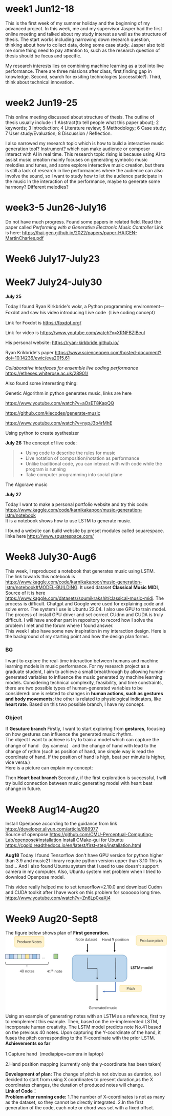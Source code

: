 
# week1 Jun12-18

This is the first week of my summer holiday and the beginning of my advanced project. In this week, me and my supervisor Jasper had the first online meeting and talked about my study interest as well as the structure of thesis. The start works including narrowing down research question, thinking about how to collect data, doing some case study.
Jasper also told me some thing need to pay attention to, such as the research question of thesis should be focus and specific.

My research interests lies on combining machine learning as a tool into live performance. There are three missions after class, first,finding gap in knowledge. Second, search for
exsiting technologies (accessible?). Third, think about technical innovation.


# week2 Jun19-25
This online meeting discussed about structure of thesis.
The outline of thesis usually include : 
1 Abstract(to tell people what this paper about); 
2 keywords;
3 Introduction;
4 Literature review;
5 Methodology;
6 Case study;
7 User study/Evaluation;
8 Discussion / Reflection.

I also narrowed my research topic which is how to build a interactive music generation tool? Instrument? which can make audience or composer interact with AI in real time.
This research topic rising is because using AI to assist music creation mainly focuses on generating symbolic music melodies and tunes, and some explore interactive music creation, but there is still a lack of research in live performances where the audience can also involve the sound, so I want to study how to let the audience participate in the music In the interaction of the performance, maybe to generate some harmony? Different melodies?

# week3-5 Jun26-July16
Do not have much progress. Found some papers in related field.
Read the paper called _Performing with a Generative Electronic Music Controller_
Link is here: https://hai-gen.github.io/2022/papers/paper-HAIGEN-MartinCharles.pdf

# Week6 July17-July23

# Week7 July24-July30

**July 25**

Today I found Ryan Kirkbride's wokr, a Python programming environment-- Foxdot and saw his video introducing Live code（Live coding concept）

Link for Foxdot is https://foxdot.org/ 

Link for video is https://www.youtube.com/watch?v=XRNFBZlBeuI

His personal website: https://ryan-kirkbride.github.io/

Ryan Krikbride's paper
https://www.scienceopen.com/hosted-document?doi=10.14236/ewic/eva2015.61

*Collaborative interfaces for ensemble live coding performance* https://etheses.whiterose.ac.uk/28901/ 

Also found some interesting thing:

Genetic Algorithm in python generates music, links are here 

https://www.youtube.com/watch?v=aOsET8KapQQ

https://github.com/kiecodes/generate-music

https://www.youtube.com/watch?v=nypJ3b4rMhE

Using python to create systhesizer

**July 26**
The concept of live code:
> * Using code to describe the rules for music
> * Live notation of composition/notation as performance
> * Unlike traditional code, you can interact with with code while the program is running
> * Take computer programming into social plane

The Algorave music

**July 27**

Today I want to make a personal portfolio website and try this code:<br /> https://www.kaggle.com/code/karnikakapoor/music-generation-lstm/notebook<br />
It is a notebook shows how to use LSTM to generate music.

I found a website can build website by preset modules called squarespace.<br />
linke here  https://www.squarespace.com/ 

# Week8 July30-Aug6
This week, I reproduced a notebook that generates music using LSTM. <br/>The link towards this notebook is https://www.kaggle.com/code/karnikakapoor/music-generation-lstm/notebook#MODEL-BUILDING. It used dataset **Classical Music MIDI**, Source of it is here https://www.kaggle.com/datasets/soumikrakshit/classical-music-midi.
The process is difficult. Chatgpt and Google were used for explaining code and solve error. The system I use is Ubuntu 22.04. I also use GPU to train model. The process of install GPU driver and set correct CUdnn and CUDA is truly difficult. I will have another part in repository to record how I solve the problem I met and the forum where I found answer. <br/>
This week I also have some new inspiration in my interaction design. Here is the background of my starting point and how the design plan forms.<br/>

### BG  
I want to explore the real-time interaction between humans and machine learning models in music performance. For my research project as a graduate student, I aim to achieve a small breakthrough by allowing human-generated variables to influence the music generated by machine learning models. Considering technical complexity, feasibility, and time constraints, there are two possible types of human-generated variables to be considered: one is related to changes in **human actions, such as gestures and body movements**; the other is related to physiological indicators, like **heart rate**. Based on this two possible branch, I have my concept.<br/>

### Object
If **Gesuture branch**
Firstly, I want to start exploring from **gestures**, focusing on how gestures can influence the generated music rhythm. <br/>
The object I want to achieve is try to train a model which can capture the change of hand （by camera） and the change of hand with lead to the change of rythm (such as position of hand, one simple way is read the coordinate of hand. If the position of hand is high, beat per minute is higher, vice versa.)<br/>
Here is a picture can explain my concept:

Then **Heart beat branch**
Secondly, if the first exploration is successful, I will try build connection between music generating model with heart beat change in future.<br/>

# Week8 Aug14-Aug20
Install Openpose according to the guidance from link https://developer.aliyun.com/article/889977<br/>
Source of openpose https://github.com/CMU-Perceptual-Computing-Lab/openpose#installation
Install CMake-gui for Ubuntu https://cgold.readthedocs.io/en/latest/first-step/installation.html

**Aug18**
Today I found Tensorflow don't have GPU version for python higher than 3.9 and music21 library require python version upper than 3.10
This is bad... And I also found Ubuntu system that I used to use doesn't support camera in my computer. Also, Ubuntu system met problem when I tried to download Openpose model.

This video really helped me to set tensorflow=2.10.0 and download Cudnn and CUDA toolkit after I have work on this problem for soooooo long time.
https://www.youtube.com/watch?v=Zn6Lp0xaXj4

# Week9 Aug20-Sept8
The figure below shows plan of **First generation**.<br/>
![图片名称](https://raw.githubusercontent.com/ZIqinGX/MSc_Advanced_project/main/pictures/First_generation.jpg) 
Using an example of generating notes with an LSTM as a reference, first try to reimplement this example. Then, based on the re-implemented LSTM, incorporate human creativity.
The LSTM model predicts note No.41 based on the previous 40 notes. Upon capturing the Y-coordinate of the hand, it fuses the pitch corresponding to the Y-coordinate with the prior LSTM.<br/>
**Achievements so far**

1.Capture hand（mediapipe+camera in laptop）

2.Hand position mapping (currently only the y-coordinate has been taken)

**Development of plan:** The change of pitch is not obvious as duration, so I decided to start from using X coordinates to present duration,as the X coordinates changes, the duration of produced notes will change. <br/>
**Link of Code：** <br/>
**Problem after running code:**
1.The number of X-coordinates is not as many as the dataset, so they cannot be directly integrated.
2.In the first generation of the code, each note or chord was set with a fixed offset.



